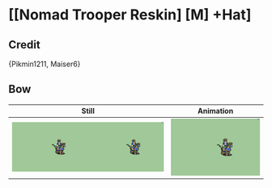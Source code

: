 # [\[Nomad Trooper Reskin\] \[M\] +Hat]

## Credit

{Pikmin1211, Maiser6}

## Bow

| Still | Animation |
| :---: | :-------: |
| ![Bow still](./Bow_000.png) | ![Bow animation](./Bow.gif) |
